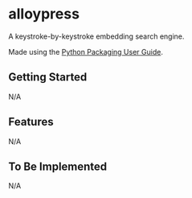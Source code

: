 # alloypress

A keystroke-by-keystroke embedding search engine.

Made using the [Python Packaging User Guide](https://packaging.python.org/en/latest/tutorials/packaging-projects/).

## Getting Started

N/A

## Features 

N/A

## To Be Implemented

N/A